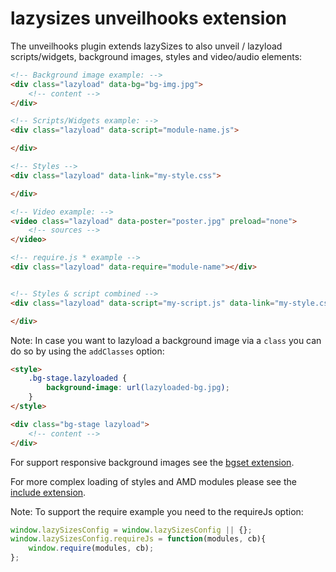 # lazysizes unveilhooks extension

The unveilhooks plugin extends lazySizes to also unveil / lazyload scripts/widgets, background images, styles and
video/audio elements:

```html
<!-- Background image example: -->
<div class="lazyload" data-bg="bg-img.jpg">
	<!-- content -->
</div>

<!-- Scripts/Widgets example: -->
<div class="lazyload" data-script="module-name.js">

</div>

<!-- Styles -->
<div class="lazyload" data-link="my-style.css">

</div>

<!-- Video example: -->
<video class="lazyload" data-poster="poster.jpg" preload="none">
 	<!-- sources -->
</video>

<!-- require.js * example -->
<div class="lazyload" data-require="module-name"></div>


<!-- Styles & script combined -->
<div class="lazyload" data-script="my-script.js" data-link="my-style.css">

</div>
```

Note: In case you want to lazyload a background image via a ``class`` you can do so by using the ``addClasses`` option:

```html
<style>
	.bg-stage.lazyloaded {
		background-image: url(lazyloaded-bg.jpg);
	}
</style>

<div class="bg-stage lazyload">
	<!-- content -->
</div>
```

For support responsive background images see the [bgset extension](../bgset).

For more complex loading of styles and AMD modules please see the [include extension](../include).

Note: To support the require example you need to the requireJs option:

```js
window.lazySizesConfig = window.lazySizesConfig || {};
window.lazySizesConfig.requireJs = function(modules, cb){
	window.require(modules, cb);
};
```
 


